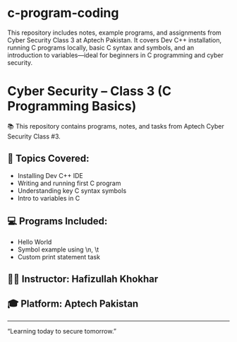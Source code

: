 # c-program-coding
This repository includes notes, example programs, and assignments from Cyber Security Class 3 at Aptech Pakistan. It covers Dev C++ installation, running C programs locally, basic C syntax and symbols, and an introduction to variables—ideal for beginners in C programming and cyber security.
# Cyber Security – Class 3 (C Programming Basics)

📚 This repository contains programs, notes, and tasks from Aptech Cyber Security Class #3.

## 🔹 Topics Covered:
- Installing Dev C++ IDE
- Writing and running first C program
- Understanding key C syntax symbols
- Intro to variables in C

## 💻 Programs Included:
- Hello World
- Symbol example using \n, \t
- Custom print statement task

## 🧑‍🏫 Instructor: Hafizullah Khokhar  
## 🎓 Platform: Aptech Pakistan

---
“Learning today to secure tomorrow.”

